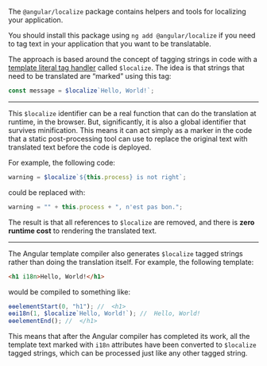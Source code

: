 The `@angular/localize` package contains helpers and tools for localizing your application.

You should install this package using `ng add @angular/localize` if you need to tag text in your
application that you want to be translatable.

The approach is based around the concept of tagging strings in code with a [template literal tag handler][tagged-templates]
called `$localize`. The idea is that strings that need to be translated are “marked” using this tag:

```ts
const message = $localize`Hello, World!`;
```

---

This `$localize` identifier can be a real function that can do the translation at runtime, in the browser.
But, significantly, it is also a global identifier that survives minification.
This means it can act simply as a marker in the code that a static post-processing tool can use to replace
the original text with translated text before the code is deployed.

For example, the following code:

```ts
warning = $localize`${this.process} is not right`;
```

could be replaced with:

```ts
warning = "" + this.process + ", n'est pas bon.";
```

The result is that all references to `$localize` are removed, and there is **zero runtime cost** to rendering
the translated text.

---

The Angular template compiler also generates `$localize` tagged strings rather than doing the translation itself.
For example, the following template:

```html
<h1 i18n>Hello, World!</h1>
```

would be compiled to something like:

```ts
ɵɵelementStart(0, "h1"); //  <h1>
ɵɵi18n(1, $localize`Hello, World!`); //  Hello, World!
ɵɵelementEnd(); //  </h1>
```

This means that after the Angular compiler has completed its work, all the template text marked with `i18n`
attributes have been converted to `$localize` tagged strings, which can be processed just like any other
tagged string.

[tagged-templates]: https://developer.mozilla.org/en-US/docs/Web/JavaScript/Reference/Template_literals#Tagged_templates
